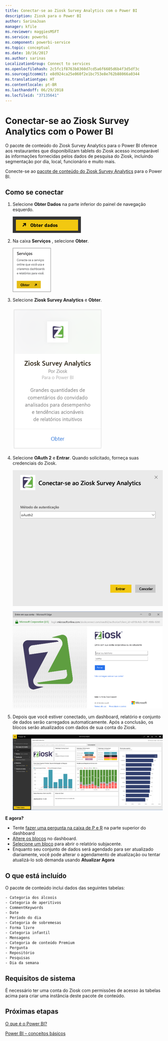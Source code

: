 ```yaml
---
title: Conectar-se ao Ziosk Survey Analytics com o Power BI
description: Ziosk para o Power BI
author: SarinaJoan
manager: kfile
ms.reviewer: maggiesMSFT
ms.service: powerbi
ms.component: powerbi-service
ms.topic: conceptual
ms.date: 10/16/2017
ms.author: sarinas
LocalizationGroup: Connect to services
ms.openlocfilehash: 2c5fc1f8763b8360d7cd5a6f6605d6b4f3d5df3c
ms.sourcegitcommit: e8d924ca25e060f2e1bc753e8e762b88066a0344
ms.translationtype: HT
ms.contentlocale: pt-BR
ms.lasthandoff: 06/29/2018
ms.locfileid: "37135641"
---
```

# <a name="connect-to-ziosk-survey-analytics-with-power-bi"></a>Conectar-se ao Ziosk Survey Analytics com o Power BI
O pacote de conteúdo do Ziosk Survey Analytics para o Power BI oferece aos restaurantes que disponibilizam tablets do Ziosk acesso incomparável às informações fornecidas pelos dados de pesquisa do Ziosk, incluindo segmentação por dia, local, funcionário e muito mais.

Conecte-se ao [pacote de conteúdo do Ziosk Survey Analytics](https://app.powerbi.com/getdata/services/ziosk-survey-analytics) para o Power BI.

## <a name="how-to-connect"></a>Como se conectar
1. Selecione **Obter Dados** na parte inferior do painel de navegação esquerdo.  
   
    ![](media/service-connect-to-ziosk/getdata.png)
2. Na caixa **Serviços** , selecione **Obter**.  
   
    ![](media/service-connect-to-ziosk/services.png)
3. Selecione **Ziosk Survey Analytics** e **Obter**.  
   
    ![](media/service-connect-to-ziosk/ziosk.png)
4. Selecione **OAuth 2** e **Entrar**. Quando solicitado, forneça suas credenciais do Ziosk.
   
    ![](media/service-connect-to-ziosk/creds.png)
   
    ![](media/service-connect-to-ziosk/creds2.png)
5. Depois que você estiver conectado, um dashboard, relatório e conjunto de dados serão carregados automaticamente. Após a conclusão, os blocos serão atualizados com dados de sua conta do Ziosk.
   
    ![](media/service-connect-to-ziosk/dashboard.png)

**E agora?**

* Tente [fazer uma pergunta na caixa de P e R](power-bi-q-and-a.md) na parte superior do dashboard
* [Altere os blocos](service-dashboard-edit-tile.md) no dashboard.
* [Selecione um bloco](service-dashboard-tiles.md) para abrir o relatório subjacente.
* Enquanto seu conjunto de dados será agendado para ser atualizado diariamente, você pode alterar o agendamento de atualização ou tentar atualizá-lo sob demanda usando **Atualizar Agora**

## <a name="whats-included"></a>O que está incluído
O pacote de conteúdo inclui dados das seguintes tabelas:  

    - Categoria dos álcoois  
    - Categoria de aperitivos  
    - CommentKeywords  
    - Date  
    - Período do dia  
    - Categoria de sobremesas  
    - Forma livre  
    - Categoria infantil  
    - Mensagens  
    - Categoria de conteúdo Premium  
    - Pergunta  
    - Repositório  
    - Pesquisas  
    - Dia da semana  


## <a name="system-requirements"></a>Requisitos de sistema
É necessário ter uma conta do Ziosk com permissões de acesso às tabelas acima para criar uma instância deste pacote de conteúdo.

## <a name="next-steps"></a>Próximas etapas
[O que é o Power BI?](power-bi-overview.md)

[Power BI – conceitos básicos](service-basic-concepts.md)

